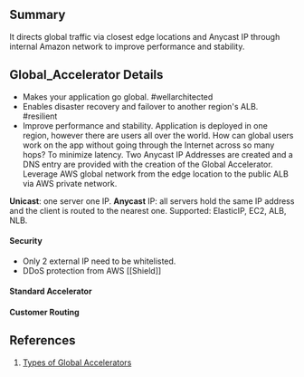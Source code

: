 ## Summary
It directs global traffic via closest edge locations and Anycast IP through internal Amazon network to improve performance and stability. 
## Global_Accelerator Details
- Makes your application go global. #wellarchitected 
- Enables disaster recovery and failover to another region's ALB. #resilient  
- Improve performance and stability. Application is deployed in one region, however there are users all over the world. How can global users work on the app without going through the Internet across so many hops? To minimize latency.
Two Anycast IP Addresses are created and a DNS entry are provided with the creation of the Global Accelerator. Leverage AWS global network from the edge location to the public ALB via AWS private network. 

**Unicast**: one server one IP.
**Anycast** IP: all servers hold the same IP address and the client is routed to the nearest one.
Supported: ElasticIP, EC2, ALB, NLB.
#### Security
- Only 2 external IP need to be whitelisted.
- DDoS protection from AWS [[Shield]]
#### Standard Accelerator

#### Customer Routing
## References

1. [Types of Global Accelerators](https://docs.aws.amazon.com/global-accelerator/latest/dg/introduction-accelerator-types.html)